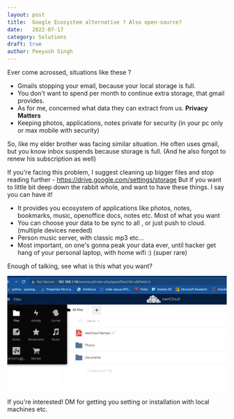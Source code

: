 ```yaml
---
layout: post
title:	Google Ecosystem alternative ? Also open-source?
date:	2022-07-17
category: Solutions
draft: true
author:	Peeyush Singh
---
```


Ever come acrossed, situations like these ?


- Gmails stopping your email, because your local storage is full. 
- You don't want to spend per month to continue extra storage, that gmail provides.
- As for me, concerned what data they can extract from us. **Privacy Matters**
- Keeping photos, applications, notes private for security (in your pc only or max mobile with security)

So, like my elder brother was facing similar situation. He often uses gmail, but you know inbox suspends because storage is full. (And he also forgot to renew his subscription as well)

If you're facing this problem, I suggest cleaning up bigger files and stop reading further - https://drive.google.com/settings/storage
But if you want to little bit deep down the rabbit whole, and want to have these things. I say you can have it! 

- It provides you ecosystem of applications like photos, notes, bookmarks, music, openoffice docs, notes etc. Most of what you want
-  You can choose your data to be sync to all , or just push to cloud. (multiple devices needed)
- Person music server, with classic mp3 etc...
- Most important, on one's gonna peak your data ever, until hacker get hang of your personal laptop, with home wifi :) (super rare)

Enough of talking, see what is this what you want?

![Owncloud local image](/assets/photo1658078471.jpeg)

If you're interested! DM for getting you setting or installation with local machines etc. 

